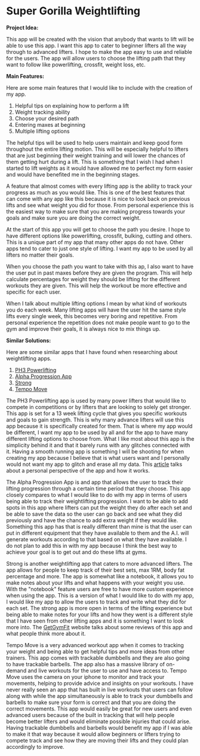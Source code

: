 # Super Gorilla Weightlifting

**Project Idea:**

This app will be created with the vision that anybody that wants to lift will be able to use this 
app. I want this app to cater to beginner lifters all the way through to advanced lifters. I hope 
to make the app easy to use and reliable for the users. The app will allow users to choose the 
lifting path that they want to follow like powerlifting, crossfit, weight loss, etc.

**Main Features:**

Here are some main features that I would like to include with the creation of my app.

1. Helpful tips on explaining how to perform a lift
2. Weight tracking ability
3. Choose your desired path
4. Entering maxes at beginning
5. Multiple lifting options

The helpful tips will be used to help users maintain and keep good form throughout the entire 
lifting motion. This will be especially helpful to lifters that are just beginning their weight 
training and will lower the chances of them getting hurt during a lift. This is something that I 
wish I had when I started to lift weights as it would have allowed me to perfect my form easier 
and would have benefited me in the beginning stages.

A feature that almost comes with every lifting app is the ability to track your progress as much 
as you would like. This is one of the best features that can come with any app like this because 
it is nice to look back on previous lifts and see what weight you did for those. From personal 
experience this is the easiest way to make sure that you are making progress towards your goals 
and make sure you are doing the correct weight.

At the start of this app you will get to choose the path you desire. I hope to have different 
options like powerlifting, crossfit, bulking, cutting and others. This is a unique part of my 
app that many other apps do not have. Other apps tend to cater to just one style of lifting. 
I want my app to be used by all lifters no matter their goals.

When you choose the path you want to take with this ap, I also want to have the user put in past 
maxes before they are given the program. This will help calculate percentages for weight they 
should be lifting for the different workouts they are given. This will help the workout be more 
effective and specific for each user.

When I talk about multiple lifting options I mean by what kind of workouts you do each week. 
Many lifting apps will have the user hit the same style lifts every single week, this becomes very 
boring and repetitive. From personal experience the repetition does not make people want to go to 
the gym and improve their goals, it is always nice to mix things up.

**Similar Solutions:**

Here are some similar apps that I have found when researching about weightlifting apps.

1. [PH3 Powerlifting][1]
2. [Alpha Progression App][2]
3. [Strong][3]
4. [Tempo Move][4]

The PH3 Powerlifting app is used by many power lifters that would like to compete in competitions 
or by lifters that are looking to solely get stronger. This app is set for a 13 week lifting cycle 
that gives you specific workouts and goals to gain strength. This is why many advance lifters will
use this app because it is specifically created for them. That is where my app would be different, 
I want my app to be used by all and for the app to have many different lifting options to choose
from. What I like most about this app is the simplicity behind it and that it barely runs with any 
glitches connected with it. Having a smooth running app is something I will be shooting for when
creating my app because I believe that is what users want and I personally would not want my app 
to glitch and erase all my data. This [article][5] talks about a personal perspective of the app 
and how it works.

The Alpha Progression App is and app that allows the user to track their lifting progression 
through a certain time period that they choose. This app closely compares to what I would like to 
do with my app in terms of users being able to track their weightlifting progression. I want to be 
able to add spots in this app where lifters can put the weight they do after each set and be able 
to save the data so the user can go back and see what they did previously and have the chance to 
add extra weight if they would like. Something this app has that is really different than mine is 
that the user can put in different equipment that they have available to them and the A.I. will 
generate workouts according to that based on what they have available. I do not plan to add this 
in with my app because I think the best way to achieve your goal is to get out and do these lifts 
at gyms.

Strong is another weightlifting app that caters to more advanced lifters. The app allows for people
to keep track of their best sets, max 1RM, body fat percentage and more. The app is somewhat like a 
notebook, it allows you to make notes about your lifts and what happens with your weight you use. 
With the "notebook" feature users are free to have more custom experience when using the app. 
This is a version of what I would like to do with my app, I would like my app to allow the users to 
track and write what they did for each set. The strong app is more open in terms of the lifting 
experience but being able to make notes for your lifts and how they went is a different style that 
I have seen from other lifting apps and it is something I want to look more into. The 
[GetGymFit][6] website talks about some reviews of this app and what people think more about it.

Tempo Move is a very advanced workout app when it comes to tracking your weight and being able to 
get helpful tips and more ideas from other trainers. This app comes with trackable dumbbells and 
they are also going to have trackable barbells. The app also has a massive library of on-demand 
and live workouts for the user to use and have access to. Tempo Move uses the camera on your iphone 
to monitor and track your movements, helping to provide advice and insights on your workouts. I 
have never really seen an app that has built in live workouts that users can follow along with 
while the app simultaneously is able to track your dumbbells and barbells to make sure your form 
is correct and that you are doing the correct movements. This app would easily be great for new 
users and even advanced users because of the built in tracking that will help people become better 
lifters and would eliminate possible injuries that could arise. Having trackable dumbbells and 
barbells would benefit my app if I was able to make it that way because it would allow beginners 
or lifters trying to compete track and see how they are moving their lifts and they could plan 
accordingly to improve.


[1]: https://powerliftingtechnique.com/ph3-powerlifting-program-review/
[2]: https://fitnessdrum.com/alpha-progression-app-review/
[3]: https://www.strong.app/#features
[4]: https://fitnessdrum.com/best-weightlifting-apps/#Stronglifts_55_-_Best_for_Compound_Lifts
[5]: https://www.reddit.com/r/powerlifting/comments/vp5uqg/ph3_program_review_2022/
[6]: https://getgymfit.com.au/strong-app-review/